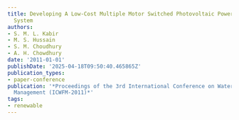```yaml
---
title: Developing A Low-Cost Multiple Motor Switched Photovoltaic Powered Irrigation
  System
authors:
- S. M. L. Kabir
- M. S. Hussain
- S. M. Choudhury
- A. H. Chowdhury
date: '2011-01-01'
publishDate: '2025-04-18T09:50:40.465865Z'
publication_types:
- paper-conference
publication: '*Proceedings of the 3rd International Conference on Water and Flood
  Management (ICWFM-2011)*'
tags:
- renewable
---
```

